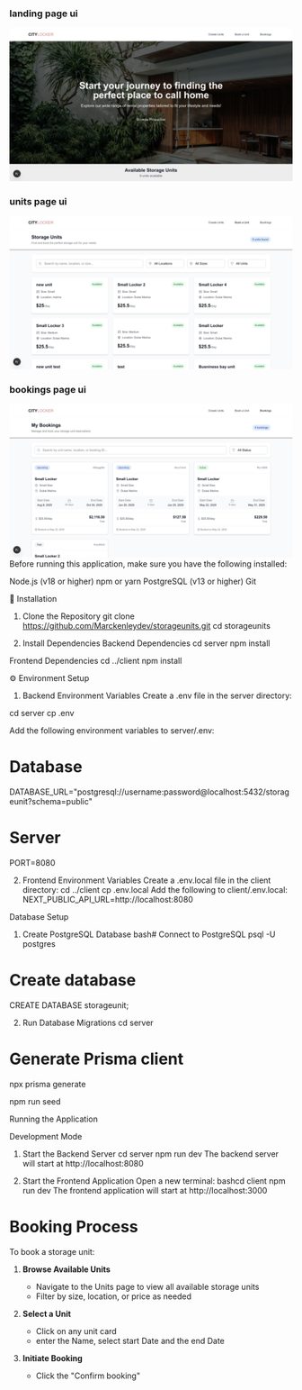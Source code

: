 ### landing page ui
![landing page ui](./assets/landing.jpg)
### units page ui
![units page ui](./assets/unitsdash.jpg)
### bookings page ui
![bookings page ui](./assets/bookingdash.jpg)
Before running this application, make sure you have the following installed:

Node.js (v18 or higher)
npm or yarn
PostgreSQL (v13 or higher)
Git

🚀 Installation

1. Clone the Repository
git clone https://github.com/Marckenleydev/storageunits.git
cd storageunits

2. Install Dependencies
Backend Dependencies
cd server
npm install

Frontend Dependencies
cd ../client
npm install

⚙️ Environment Setup
1. Backend Environment Variables
Create a .env file in the server directory:

cd server
cp .env

Add the following environment variables to server/.env:
# Database
DATABASE_URL="postgresql://username:password@localhost:5432/storageunit?schema=public"

# Server
PORT=8080

2. Frontend Environment Variables
Create a .env.local file in the client directory:
cd ../client
cp  .env.local
Add the following to client/.env.local:
NEXT_PUBLIC_API_URL=http://localhost:8080

 Database Setup
1. Create PostgreSQL Database
bash# Connect to PostgreSQL
psql -U postgres

# Create database
CREATE DATABASE storageunit;

2. Run Database Migrations
cd server

# Generate Prisma client
npx prisma generate

npm run seed

Running the Application

Development Mode
1. Start the Backend Server
cd server
npm run dev
The backend server will start at http://localhost:8080

2. Start the Frontend Application
Open a new terminal:
bashcd client
npm run dev
The frontend application will start at http://localhost:3000

# Booking Process

To book a storage unit:

1. **Browse Available Units**
   - Navigate to the Units page to view all available storage units
   - Filter by size, location, or price as needed

2. **Select a Unit**
   - Click on any unit card
   - enter the Name, select start Date and the end Date

3. **Initiate Booking**
   - Click the "Confirm booking"